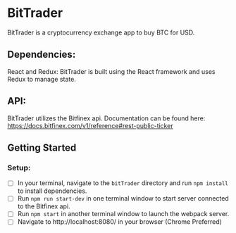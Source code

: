 # BitTrader

BitTrader is a cryptocurrency exchange app to buy BTC for USD.

## Dependencies:

  React and Redux: BitTrader is built using the React framework and uses Redux to manage state.

## API:
  BitTrader utilizes the Bitfinex api.  Documentation can be found here: https://docs.bitfinex.com/v1/reference#rest-public-ticker

## Getting Started

### Setup:

- [ ] In your terminal, navigate to the `bitTrader` directory and run `npm install` to install dependencies.
- [ ] Run `npm run start-dev` in one terminal window to start server connected to the Bitfinex api.
- [ ] Run `npm start` in another terminal window to launch the webpack server.
- [ ] Navigate to http://localhost:8080/ in your browser (Chrome Preferred)

